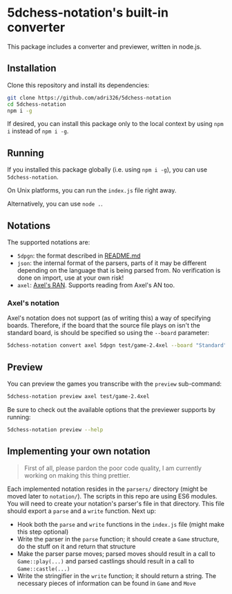 # 5dchess-notation's built-in converter

This package includes a converter and previewer, written in node.js.

## Installation

Clone this repository and install its dependencies:

```sh
git clone https://github.com/adri326/5dchess-notation
cd 5dchess-notation
npm i -g
```
If desired, you can install this package only to the local context by using `npm i` instead of `npm i -g`.

## Running

If you installed this package globally (i.e. using `npm i -g`), you can use `5dchess-notation`.

On Unix platforms, you can run the `index.js` file right away.

Alternatively, you can use `node .`.

## Notations

The supported notations are:

- `5dpgn`: the format described in [README.md](README.md)
- `json`: the internal format of the parsers, parts of it may be different depending on the language that is being parsed from. No verification is done on import, use at your own risk!
- `axel`: [Axel's RAN](https://docs.google.com/document/d/1G456NzkPc_ZsAj3HBpdTZuTP3tP-g1k98GdoRE38E5A/view). Supports reading from Axel's AN too.

### Axel's notation

Axel's notation does not support (as of writing this) a way of specifying boards.
Therefore, if the board that the source file plays on isn't the standard board, is should be specified so using the `--board` parameter:

```sh
5dchess-notation convert axel 5dpgn test/game-2.4xel --board "Standard"
```

## Preview

You can preview the games you transcribe with the `preview` sub-command:

```sh
5dchess-notation preview axel test/game-2.4xel
```

Be sure to check out the available options that the previewer supports by running:

```sh
5dchess-notation preview --help
```

## Implementing your own notation

> First of all, please pardon the poor code quality, I am currently working on making this thing prettier.

Each implemented notation resides in the `parsers/` directory (might be moved later to `notation/`). The scripts in this repo are using ES6 modules.
You will need to create your notation's parser's file in that directory. This file should export a `parse` and a `write` function.
Next up:

- Hook both the `parse` and `write` functions in the `index.js` file (might make this step optional)
- Write the parser in the `parse` function; it should create a `Game` structure, do the stuff on it and return that structure
- Make the parser parse moves; parsed moves should result in a call to `Game::play(...)` and parsed castlings should result in a call to `Game::castle(...)`
- Write the stringifier in the `write` function; it should return a string. The necessary pieces of information can be found in `Game` and `Move`
